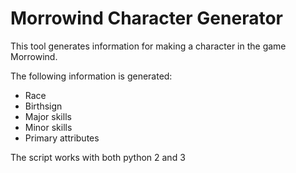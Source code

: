 # Morrowind Character Generator
This tool generates information for making a character in the game Morrowind.

The following information is generated:

- Race
- Birthsign
- Major skills
- Minor skills
- Primary attributes

The script works with both python 2 and 3
